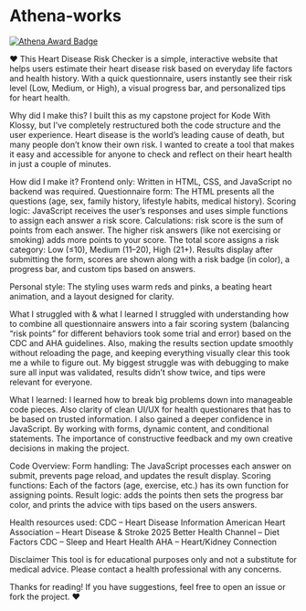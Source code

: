 # Athena-works
[![Athena Award Badge](https://img.shields.io/endpoint?url=https%3A%2F%2Faward.athena.hackclub.com%2Fapi%2Fbadge)](https://award.athena.hackclub.com?utm_source=readme)


❤️ This Heart Disease Risk Checker is a simple, interactive website that helps users estimate their heart disease risk based on everyday life factors and health history. With a quick questionnaire, users instantly see their risk level (Low, Medium, or High), a visual progress bar, and personalized tips for heart health.

Why did I make this?
I built this as my capstone project for Kode With Klossy, but I’ve completely restructured both the code structure and the user experience.
Heart disease is the world’s leading cause of death, but many people don’t know their own risk. I wanted to create a tool that makes it easy and accessible for anyone to check and reflect on their heart health in just a couple of minutes.

How did I make it?
Frontend only: Written in HTML, CSS, and JavaScript no backend was required.
Questionnaire form: The HTML presents all the questions (age, sex, family history, lifestyle habits, medical history).
Scoring logic: JavaScript receives the user’s responses and uses simple functions to assign each answer a risk score.
Calculations: risk score is the sum of points from each answer. The higher risk answers (like not exercising or smoking) adds more points to your score.
The total score assigns a risk category: Low (≤10), Medium (11–20), High (21+).
Results display after submitting the form, scores are shown along with a risk badge (in color), a progress bar, and custom tips based on answers.

Personal style: The styling uses warm reds and pinks, a beating heart animation, and a layout designed for clarity.

What I struggled with & what I learned
I struggled with understanding how to combine all questionnaire answers into a fair scoring system (balancing “risk points” for different behaviors took some trial and error) based on the CDC and AHA guidelines. Also, making the results section update smoothly without reloading the page, and keeping everything visually clear this took me a while to figure out. My biggest struggle was with debugging to make sure all input was validated, results didn’t show twice, and tips were relevant for everyone.

What I learned: I learned how to break big problems down into manageable code pieces. Also clarity of clean UI/UX for health questionares that has to be based on trusted information. I also gained a deeper confidence in JavaScript. By working with forms, dynamic content, and conditional statements. The importance of constructive feedback and my own creative decisions in making the project.

Code Overview:
Form handling: The JavaScript processes each answer on submit, prevents page reload, and updates the result display.
Scoring functions: Each of the factors (age, exercise, etc.) has its own function for assigning points.
Result logic: adds the points then sets the progress bar color, and prints the advice with tips based on the users answers.

Health resources used:
CDC – Heart Disease Information
American Heart Association – Heart Disease & Stroke 2025
Better Health Channel – Diet Factors
CDC – Sleep and Heart Health
AHA – Heart/Kidney Connection

Disclaimer
This tool is for educational purposes only and not a substitute for medical advice. Please contact a health professional with any concerns.

Thanks for reading! If you have suggestions, feel free to open an issue or fork the project. ❤️
